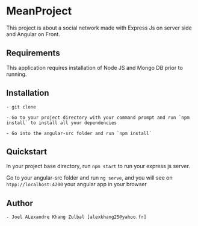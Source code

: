 # MeanProject

This project is about a social network made with Express Js on server side and Angular on Front. 

## Requirements

This application requires installation of Node JS and Mongo DB prior to running.

## Installation

	- git clone

	- Go to your project directory with your command prompt and run `npm install` to install all your dependencies

	- Go into the angular-src folder and run `npm install`

## Quickstart

In your project base directory, run `npm start` to run your express js server.

Go to your angular-src folder and run `ng serve`, and you will see on `htpp://localhost:4200` your angular app in your browser

## Author

	- Joel ALexandre Khang Zulbal [alexkhang25@yahoo.fr]
